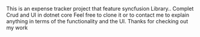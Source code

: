 This is an expense tracker project that feature syncfusion Library.. Complet Crud and UI in dotnet core Feel free to clone it or to contact me to explain anything in terms of the functionality and the UI.
Thanks for checking out my work
